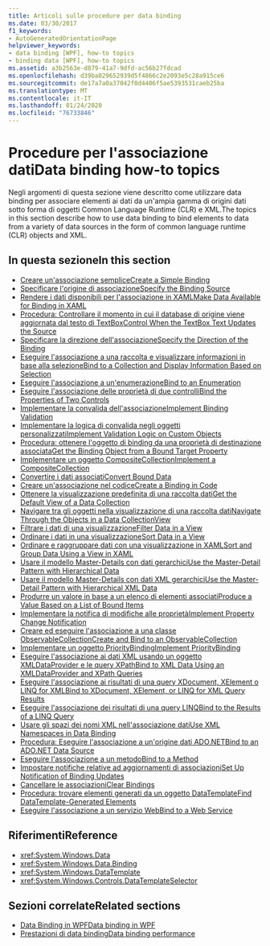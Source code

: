 ```yaml
---
title: Articoli sulle procedure per data binding
ms.date: 03/30/2017
f1_keywords:
- AutoGeneratedOrientationPage
helpviewer_keywords:
- data binding [WPF], how-to topics
- binding data [WPF], how-to topics
ms.assetid: a3b2563e-d879-41a7-9dfd-ac56b27fdcad
ms.openlocfilehash: d39ba029652939d5f4866c2e2093e5c28a915ce6
ms.sourcegitcommit: de17a7a0a37042f0d4406f5ae5393531caeb25ba
ms.translationtype: MT
ms.contentlocale: it-IT
ms.lasthandoff: 01/24/2020
ms.locfileid: "76733846"
---
```

# <a name="data-binding-how-to-topics"></a><span data-ttu-id="3fcbb-102">Procedure per l'associazione dati</span><span class="sxs-lookup"><span data-stu-id="3fcbb-102">Data binding how-to topics</span></span>

<span data-ttu-id="3fcbb-103">Negli argomenti di questa sezione viene descritto come utilizzare data binding per associare elementi ai dati da un'ampia gamma di origini dati sotto forma di oggetti Common Language Runtime (CLR) e XML.</span><span class="sxs-lookup"><span data-stu-id="3fcbb-103">The topics in this section describe how to use data binding to bind elements to data from a variety of data sources in the form of common language runtime (CLR) objects and XML.</span></span>

## <a name="in-this-section"></a><span data-ttu-id="3fcbb-104">In questa sezione</span><span class="sxs-lookup"><span data-stu-id="3fcbb-104">In this section</span></span>

- [<span data-ttu-id="3fcbb-105">Creare un'associazione semplice</span><span class="sxs-lookup"><span data-stu-id="3fcbb-105">Create a Simple Binding</span></span>](how-to-create-a-simple-binding.md)
- [<span data-ttu-id="3fcbb-106">Specificare l'origine di associazione</span><span class="sxs-lookup"><span data-stu-id="3fcbb-106">Specify the Binding Source</span></span>](how-to-specify-the-binding-source.md)
- [<span data-ttu-id="3fcbb-107">Rendere i dati disponibili per l'associazione in XAML</span><span class="sxs-lookup"><span data-stu-id="3fcbb-107">Make Data Available for Binding in XAML</span></span>](how-to-make-data-available-for-binding-in-xaml.md)
- [<span data-ttu-id="3fcbb-108">Procedura: Controllare il momento in cui il database di origine viene aggiornata dal testo di TextBox</span><span class="sxs-lookup"><span data-stu-id="3fcbb-108">Control When the TextBox Text Updates the Source</span></span>](how-to-control-when-the-textbox-text-updates-the-source.md)
- [<span data-ttu-id="3fcbb-109">Specificare la direzione dell'associazione</span><span class="sxs-lookup"><span data-stu-id="3fcbb-109">Specify the Direction of the Binding</span></span>](how-to-specify-the-direction-of-the-binding.md)
- [<span data-ttu-id="3fcbb-110">Eseguire l'associazione a una raccolta e visualizzare informazioni in base alla selezione</span><span class="sxs-lookup"><span data-stu-id="3fcbb-110">Bind to a Collection and Display Information Based on Selection</span></span>](how-to-bind-to-a-collection-and-display-information-based-on-selection.md)
- [<span data-ttu-id="3fcbb-111">Eseguire l'associazione a un'enumerazione</span><span class="sxs-lookup"><span data-stu-id="3fcbb-111">Bind to an Enumeration</span></span>](how-to-bind-to-an-enumeration.md)
- [<span data-ttu-id="3fcbb-112">Eseguire l'associazione delle proprietà di due controlli</span><span class="sxs-lookup"><span data-stu-id="3fcbb-112">Bind the Properties of Two Controls</span></span>](how-to-bind-the-properties-of-two-controls.md)
- [<span data-ttu-id="3fcbb-113">Implementare la convalida dell'associazione</span><span class="sxs-lookup"><span data-stu-id="3fcbb-113">Implement Binding Validation</span></span>](how-to-implement-binding-validation.md)
- [<span data-ttu-id="3fcbb-114">Implementare la logica di convalida negli oggetti personalizzati</span><span class="sxs-lookup"><span data-stu-id="3fcbb-114">Implement Validation Logic on Custom Objects</span></span>](how-to-implement-validation-logic-on-custom-objects.md)
- [<span data-ttu-id="3fcbb-115">Procedura: ottenere l'oggetto di binding da una proprietà di destinazione associata</span><span class="sxs-lookup"><span data-stu-id="3fcbb-115">Get the Binding Object from a Bound Target Property</span></span>](how-to-get-the-binding-object-from-a-bound-target-property.md)
- [<span data-ttu-id="3fcbb-116">Implementare un oggetto CompositeCollection</span><span class="sxs-lookup"><span data-stu-id="3fcbb-116">Implement a CompositeCollection</span></span>](how-to-implement-a-compositecollection.md)
- [<span data-ttu-id="3fcbb-117">Convertire i dati associati</span><span class="sxs-lookup"><span data-stu-id="3fcbb-117">Convert Bound Data</span></span>](how-to-convert-bound-data.md)
- [<span data-ttu-id="3fcbb-118">Creare un'associazione nel codice</span><span class="sxs-lookup"><span data-stu-id="3fcbb-118">Create a Binding in Code</span></span>](how-to-create-a-binding-in-code.md)
- [<span data-ttu-id="3fcbb-119">Ottenere la visualizzazione predefinita di una raccolta dati</span><span class="sxs-lookup"><span data-stu-id="3fcbb-119">Get the Default View of a Data Collection</span></span>](how-to-get-the-default-view-of-a-data-collection.md)
- [<span data-ttu-id="3fcbb-120">Navigare tra gli oggetti nella visualizzazione di una raccolta dati</span><span class="sxs-lookup"><span data-stu-id="3fcbb-120">Navigate Through the Objects in a Data CollectionView</span></span>](how-to-navigate-through-the-objects-in-a-data-collectionview.md)
- [<span data-ttu-id="3fcbb-121">Filtrare i dati di una visualizzazione</span><span class="sxs-lookup"><span data-stu-id="3fcbb-121">Filter Data in a View</span></span>](how-to-filter-data-in-a-view.md)
- [<span data-ttu-id="3fcbb-122">Ordinare i dati in una visualizzazione</span><span class="sxs-lookup"><span data-stu-id="3fcbb-122">Sort Data in a View</span></span>](how-to-sort-data-in-a-view.md)
- [<span data-ttu-id="3fcbb-123">Ordinare e raggruppare dati con una visualizzazione in XAML</span><span class="sxs-lookup"><span data-stu-id="3fcbb-123">Sort and Group Data Using a View in XAML</span></span>](how-to-sort-and-group-data-using-a-view-in-xaml.md)
- [<span data-ttu-id="3fcbb-124">Usare il modello Master-Details con dati gerarchici</span><span class="sxs-lookup"><span data-stu-id="3fcbb-124">Use the Master-Detail Pattern with Hierarchical Data</span></span>](how-to-use-the-master-detail-pattern-with-hierarchical-data.md)
- [<span data-ttu-id="3fcbb-125">Usare il modello Master-Details con dati XML gerarchici</span><span class="sxs-lookup"><span data-stu-id="3fcbb-125">Use the Master-Detail Pattern with Hierarchical XML Data</span></span>](how-to-use-the-master-detail-pattern-with-hierarchical-xml-data.md)
- [<span data-ttu-id="3fcbb-126">Produrre un valore in base a un elenco di elementi associati</span><span class="sxs-lookup"><span data-stu-id="3fcbb-126">Produce a Value Based on a List of Bound Items</span></span>](how-to-produce-a-value-based-on-a-list-of-bound-items.md)
- [<span data-ttu-id="3fcbb-127">Implementare la notifica di modifiche alle proprietà</span><span class="sxs-lookup"><span data-stu-id="3fcbb-127">Implement Property Change Notification</span></span>](how-to-implement-property-change-notification.md)
- [<span data-ttu-id="3fcbb-128">Creare ed eseguire l'associazione a una classe ObservableCollection</span><span class="sxs-lookup"><span data-stu-id="3fcbb-128">Create and Bind to an ObservableCollection</span></span>](how-to-create-and-bind-to-an-observablecollection.md)
- [<span data-ttu-id="3fcbb-129">Implementare un oggetto PriorityBinding</span><span class="sxs-lookup"><span data-stu-id="3fcbb-129">Implement PriorityBinding</span></span>](how-to-implement-prioritybinding.md)
- [<span data-ttu-id="3fcbb-130">Eseguire l'associazione ai dati XML usando un oggetto XMLDataProvider e le query XPath</span><span class="sxs-lookup"><span data-stu-id="3fcbb-130">Bind to XML Data Using an XMLDataProvider and XPath Queries</span></span>](how-to-bind-to-xml-data-using-an-xmldataprovider-and-xpath-queries.md)
- [<span data-ttu-id="3fcbb-131">Eseguire l'associazione ai risultati di una query XDocument, XElement o LINQ for XML</span><span class="sxs-lookup"><span data-stu-id="3fcbb-131">Bind to XDocument, XElement, or LINQ for XML Query Results</span></span>](how-to-bind-to-xdocument-xelement-or-linq-for-xml-query-results.md)
- [<span data-ttu-id="3fcbb-132">Eseguire l'associazione dei risultati di una query LINQ</span><span class="sxs-lookup"><span data-stu-id="3fcbb-132">Bind to the Results of a LINQ Query</span></span>](how-to-bind-to-the-results-of-a-linq-query.md)
- [<span data-ttu-id="3fcbb-133">Usare gli spazi dei nomi XML nell'associazione dati</span><span class="sxs-lookup"><span data-stu-id="3fcbb-133">Use XML Namespaces in Data Binding</span></span>](how-to-use-xml-namespaces-in-data-binding.md)
- [<span data-ttu-id="3fcbb-134">Procedura: Eseguire l'associazione a un'origine dati ADO.NET</span><span class="sxs-lookup"><span data-stu-id="3fcbb-134">Bind to an ADO.NET Data Source</span></span>](how-to-bind-to-an-ado-net-data-source.md)
- [<span data-ttu-id="3fcbb-135">Eseguire l'associazione a un metodo</span><span class="sxs-lookup"><span data-stu-id="3fcbb-135">Bind to a Method</span></span>](how-to-bind-to-a-method.md)
- [<span data-ttu-id="3fcbb-136">Impostare notifiche relative ad aggiornamenti di associazioni</span><span class="sxs-lookup"><span data-stu-id="3fcbb-136">Set Up Notification of Binding Updates</span></span>](how-to-set-up-notification-of-binding-updates.md)
- [<span data-ttu-id="3fcbb-137">Cancellare le associazioni</span><span class="sxs-lookup"><span data-stu-id="3fcbb-137">Clear Bindings</span></span>](how-to-clear-bindings.md)
- [<span data-ttu-id="3fcbb-138">Procedura: trovare elementi generati da un oggetto DataTemplate</span><span class="sxs-lookup"><span data-stu-id="3fcbb-138">Find DataTemplate-Generated Elements</span></span>](how-to-find-datatemplate-generated-elements.md)
- [<span data-ttu-id="3fcbb-139">Eseguire l'associazione a un servizio Web</span><span class="sxs-lookup"><span data-stu-id="3fcbb-139">Bind to a Web Service</span></span>](how-to-bind-to-a-web-service.md)

## <a name="reference"></a><span data-ttu-id="3fcbb-140">Riferimenti</span><span class="sxs-lookup"><span data-stu-id="3fcbb-140">Reference</span></span>

- <xref:System.Windows.Data>
- <xref:System.Windows.Data.Binding>
- <xref:System.Windows.DataTemplate>
- <xref:System.Windows.Controls.DataTemplateSelector>

## <a name="related-sections"></a><span data-ttu-id="3fcbb-141">Sezioni correlate</span><span class="sxs-lookup"><span data-stu-id="3fcbb-141">Related sections</span></span>

- [<span data-ttu-id="3fcbb-142">Data Binding in WPF</span><span class="sxs-lookup"><span data-stu-id="3fcbb-142">Data binding in WPF</span></span>](../../../desktop-wpf/data/data-binding-overview.md)
- [<span data-ttu-id="3fcbb-143">Prestazioni di data binding</span><span class="sxs-lookup"><span data-stu-id="3fcbb-143">Data binding performance</span></span>](../advanced/optimizing-performance-data-binding.md)
